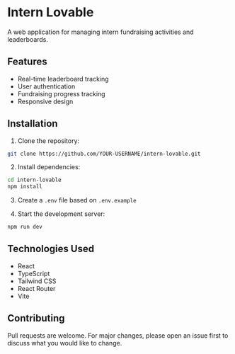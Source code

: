 # Intern Lovable

A web application for managing intern fundraising activities and leaderboards.

## Features

- Real-time leaderboard tracking
- User authentication
- Fundraising progress tracking
- Responsive design

## Installation

1. Clone the repository:
```bash
git clone https://github.com/YOUR-USERNAME/intern-lovable.git
```

2. Install dependencies:
```bash
cd intern-lovable
npm install
```

3. Create a `.env` file based on `.env.example`

4. Start the development server:
```bash
npm run dev
```

## Technologies Used

- React
- TypeScript
- Tailwind CSS
- React Router
- Vite

## Contributing

Pull requests are welcome. For major changes, please open an issue first to discuss what you would like to change.